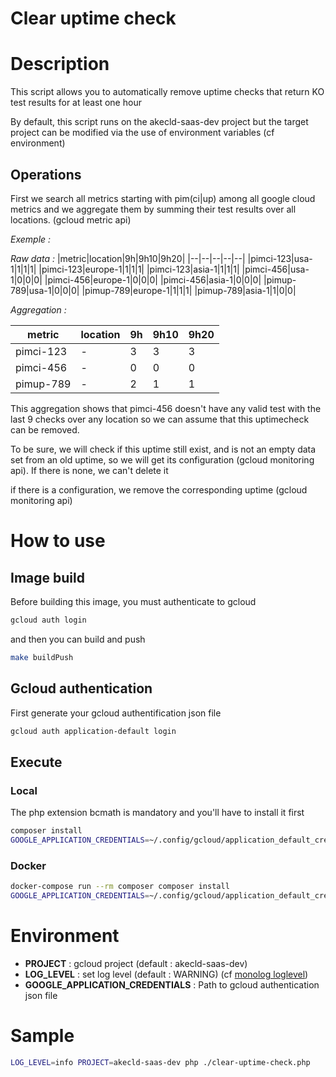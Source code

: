 # Clear uptime check

# Description

This script allows you to automatically remove uptime checks that return KO test results for at least one hour

By default, this script runs on the akecld-saas-dev project but the target project can be modified via the use of environment variables (cf environment)

## Operations

First we search all metrics starting with pim(ci|up) among all google cloud metrics and we aggregate them by summing their test results over all locations. (gcloud metric api)

_Exemple :_

_Raw data :_
|metric|location|9h|9h10|9h20|
|--|--|--|--|--|
|pimci-123|usa-1|1|1|1|
|pimci-123|europe-1|1|1|1|
|pimci-123|asia-1|1|1|1|
|pimci-456|usa-1|0|0|0|
|pimci-456|europe-1|0|0|0|
|pimci-456|asia-1|0|0|0|
|pimup-789|usa-1|0|0|0|
|pimup-789|europe-1|1|1|1|
|pimup-789|asia-1|1|0|0|

_Aggregation :_

|metric|location|9h|9h10|9h20|
|--|--|--|--|--|
|pimci-123|-|3|3|3|
|pimci-456|-|0|0|0|
|pimup-789|-|2|1|1|

This aggregation shows that pimci-456 doesn't have any valid test with the last 9 checks over any location so we can assume that this uptimecheck can be removed.

To be sure, we will check if this uptime still exist, and is not an empty data set from an old uptime, so we will get its configuration (gcloud monitoring api).
If there is none, we can't delete it

if there is a configuration, we remove the corresponding uptime (gcloud monitoring api)

# How to use

## Image build
Before building this image, you must authenticate to gcloud
```bash
gcloud auth login
```
and then you can build and push
```bash
make buildPush
```

## Gcloud authentication
First generate your gcloud authentification json file
```bash
gcloud auth application-default login
```

## Execute
### Local

The php extension bcmath is mandatory and you'll have to install it first

```bash
composer install
GOOGLE_APPLICATION_CREDENTIALS=~/.config/gcloud/application_default_credentials.json php ./clear-uptime-check.php
```

### Docker
```bash
docker-compose run --rm composer composer install
GOOGLE_APPLICATION_CREDENTIALS=~/.config/gcloud/application_default_credentials.json docker-compose run --rm php php ./clean-uptime-check.php
```

# Environment

* **PROJECT** : gcloud project (default : akecld-saas-dev)
* **LOG_LEVEL** : set log level (default : WARNING) (cf [monolog loglevel](https://github.com/Seldaek/monolog/blob/main/doc/01-usage.md#log-levels))
* **GOOGLE_APPLICATION_CREDENTIALS** : Path to gcloud authentication json file

# Sample

```bash
LOG_LEVEL=info PROJECT=akecld-saas-dev php ./clear-uptime-check.php
```
